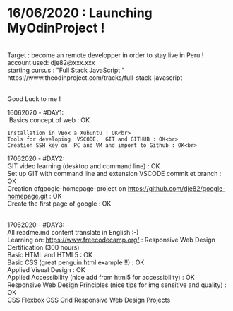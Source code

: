 <h1>16/06/2020 :    Launching MyOdinProject ! </h1><br>
                Target : become an remote developper in order to stay live in Peru ! <br>
account used: dje82@xxx.xxx <br>
starting cursus : "Full Stack JavaScript " <br>
https://www.theodinproject.com/tracks/full-stack-javascript <br><br>

Good Luck  to me !<br>

16062020 - #DAY1:<br>
&nbsp;Basics concept of web : OK<br>

    Installation in VBox a Xubuntu : OK<br>
    Tools for developing  VSCODE,  GIT and GITHUB : OK<br>
    Creation SSH key on  PC and VM and import to Github : OK<br>
    
17062020 - #DAY2:<br>
    GIT video learning (desktop and command line) : OK<br>
    Set up GIT with command line and extension VSCODE commit et branch : OK<br>
    Creation ofgoogle-homepage-project on https://github.com/dje82/google-homepage.git : OK<br>
    Create the first page of google : OK<br><br>

17062020 - #DAY3:<br>
    All readme.md content translate in English :-)<br>
    Learning on: https://www.freecodecamp.org/ : Responsive Web Design Certification (300 hours)  <br>
        Basic HTML and HTML5 : OK<br>
        Basic CSS (great penguin.html example !!) : OK <br>
        Applied Visual Design : OK<br>
        Applied Accessibility (nice add from html5 for accessibility) : OK<br>
        Responsive Web Design Principles (nice tips for img sensitive and quality) : OK <br>
        CSS Flexbox
        CSS Grid
        Responsive Web Design Projects
